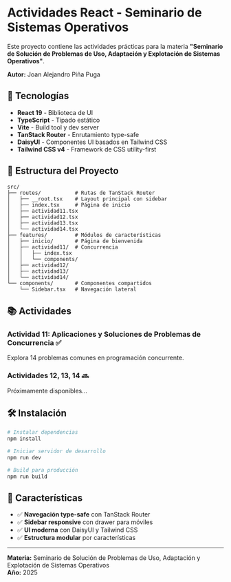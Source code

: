 # Actividades React - Seminario de Sistemas Operativos

Este proyecto contiene las actividades prácticas para la materia **"Seminario de Solución de Problemas de Uso, Adaptación y Explotación de Sistemas Operativos"**.

**Autor:** Joan Alejandro Piña Puga

## 🚀 Tecnologías

- **React 19** - Biblioteca de UI
- **TypeScript** - Tipado estático
- **Vite** - Build tool y dev server
- **TanStack Router** - Enrutamiento type-safe
- **DaisyUI** - Componentes UI basados en Tailwind CSS
- **Tailwind CSS v4** - Framework de CSS utility-first

## 📁 Estructura del Proyecto

```
src/
├── routes/           # Rutas de TanStack Router
│   ├── __root.tsx    # Layout principal con sidebar
│   ├── index.tsx     # Página de inicio
│   ├── actividad11.tsx
│   ├── actividad12.tsx
│   ├── actividad13.tsx
│   └── actividad14.tsx
├── features/         # Módulos de características
│   ├── inicio/       # Página de bienvenida
│   ├── actividad11/  # Concurrencia
│   │   ├── index.tsx
│   │   └── components/
│   ├── actividad12/
│   ├── actividad13/
│   └── actividad14/
└── components/       # Componentes compartidos
    └── Sidebar.tsx   # Navegación lateral
```

## 📚 Actividades

### Actividad 11: Aplicaciones y Soluciones de Problemas de Concurrencia ✅

Explora 14 problemas comunes en programación concurrente.

### Actividades 12, 13, 14 🔜

Próximamente disponibles...

## 🛠️ Instalación

```bash
# Instalar dependencias
npm install

# Iniciar servidor de desarrollo
npm run dev

# Build para producción
npm run build
```

## 🎨 Características

- ✅ **Navegación type-safe** con TanStack Router
- ✅ **Sidebar responsive** con drawer para móviles
- ✅ **UI moderna** con DaisyUI y Tailwind CSS
- ✅ **Estructura modular** por características

---

**Materia:** Seminario de Solución de Problemas de Uso, Adaptación y Explotación de Sistemas Operativos  
**Año:** 2025
